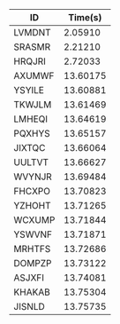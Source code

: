 |ID|Time(s)|
|-|-|
|LVMDNT|2.05910|
|SRASMR|2.21210|
|HRQJRI|2.72033|
|AXUMWF|13.60175|
|YSYILE|13.60881|
|TKWJLM|13.61469|
|LMHEQI|13.64619|
|PQXHYS|13.65157|
|JIXTQC|13.66064|
|UULTVT|13.66627|
|WVYNJR|13.69484|
|FHCXPO|13.70823|
|YZHOHT|13.71265|
|WCXUMP|13.71844|
|YSWVNF|13.71871|
|MRHTFS|13.72686|
|DOMPZP|13.73122|
|ASJXFI|13.74081|
|KHAKAB|13.75304|
|JISNLD|13.75735|
